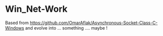# Win_Net-Work
Based from https://github.com/OmarAflak/Asynchronous-Socket-Class-C-Windows and evolve into ... something .... maybe !
